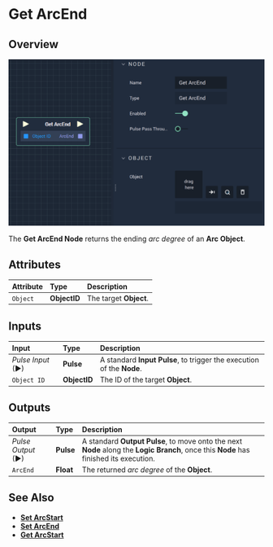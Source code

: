 # Get ArcEnd

## Overview

![The Get ArcEnd Node.](../../../../.gitbook/assets/getarcend.png)

The **Get ArcEnd Node** returns the ending _arc degree_ of an **Arc Object**.

## Attributes

| Attribute | Type | Description |
| :--- | :--- | :--- |
| `Object` | **ObjectID** | The target **Object**. |

## Inputs

| Input | Type | Description |
| :--- | :--- | :--- |
| _Pulse Input_ \(►\) | **Pulse** | A standard **Input Pulse**, to trigger the execution of the **Node**. |
| `Object ID` | **ObjectID** | The ID of the target **Object**. |

## Outputs

| Output | Type | Description |
| :--- | :--- | :--- |
| _Pulse Output_ \(►\) | **Pulse** | A standard **Output Pulse**, to move onto the next **Node** along the **Logic Branch**, once this **Node** has finished its execution. |
| `ArcEnd` | **Float** | The returned _arc degree_ of the **Object**. |

## See Also

* [**Set ArcStart**](setarcstart.md)
* [**Set ArcEnd**](setarcend.md)
* [**Get ArcStart**](getarcstart.md)


